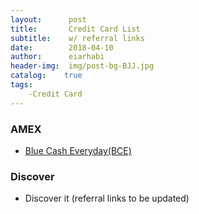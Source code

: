 ```yaml
---
layout:      post
title:       Credit Card List 
subtitle:    w/ referral links
date:        2018-04-10
author:      eiarhabi
header-img:  img/post-bg-BJJ.jpg
catalog: 	true
tags:
	-Credit Card
---
```


### AMEX

* [Blue Cash Everyday(BCE)](http://refer.amex.us/MINGYGGZO3?XLINK=MYCP)

### Discover

* Discover it (referral links to be updated)
